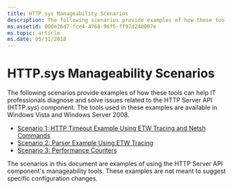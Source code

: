 ```yaml
---
title: HTTP.sys Manageability Scenarios
description: The following scenarios provide examples of how these tools can help IT professionals diagnose and solve issues related to the HTTP Server API (HTTP.sys) component.
ms.assetid: 000e26d7-fce4-4768-96f5-ff97d240007e
ms.topic: article
ms.date: 05/31/2018
---
```


# HTTP.sys Manageability Scenarios

The following scenarios provide examples of how these tools can help IT professionals diagnose and solve issues related to the HTTP Server API (HTTP.sys) component. The tools used in these examples are available in Windows Vista and Windows Server 2008.

-   [Scenario 1: HTTP Timeout Example Using ETW Tracing and Netsh Commands](scenario-1--http-timeout-example-using-etw-tracing-and-netsh-commands.md)
-   [Scenario 2: Parser Example Using ETW Tracing](scenario-2--parser-example-using-etw-tracing.md)
-   [Scenario 3: Performance Counters](scenario-3--performance-counters.md)

The scenarios in this document are examples of using the HTTP Server API component's manageability tools. These examples are not meant to suggest specific configuration changes.

 

 




